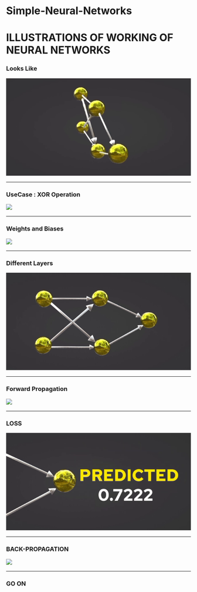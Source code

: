 # Simple-Neural-Networks
<h1>ILLUSTRATIONS OF WORKING OF NEURAL NETWORKS</h1>
<h3>Looks Like</h3>
<img src="https://github.com/arihara-sudhan/Simple-Neural-Networks/blob/main/imgs/intro.gif?raw=true" alt="">
<hr>
<h3>UseCase : XOR Operation</h3>
<img src="https://github.com/arihara-sudhan/Simple-Neural-Networks/blob/main/imgs/xor.gif?raw=true">
<hr>
<h3>Weights and Biases</h3>
<img src="https://github.com/arihara-sudhan/Simple-Neural-Networks/blob/main/imgs/weights.gif?raw=true">
<hr>
<h3>Different Layers</h3>
<img src="https://github.com/arihara-sudhan/Simple-Neural-Networks/blob/main/imgs/layers.gif?raw=true">
<hr>
<h3>Forward Propagation</h3>
<img src="https://github.com/arihara-sudhan/Simple-Neural-Networks/blob/main/imgs/prop.gif?raw=true">
<hr>
<h3>LOSS</h3>
<img src="https://github.com/arihara-sudhan/Simple-Neural-Networks/blob/main/imgs/loss.gif?raw=true">
<hr>
<h3>BACK-PROPAGATION</h3>
<img src="https://github.com/arihara-sudhan/Simple-Neural-Networks/blob/main/imgs/updated.gif?raw=true">
<hr>
<h3>GO ON</h3>
